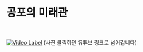 # 공포의 미래관

<br>

[![Video Label](http://img.youtube.com/vi/7q0SYiYfO0U/0.jpg)](https://youtu.be/7q0SYiYfO0U)
(사진 클릭하면 유튜브 링크로 넘어갑니다)


